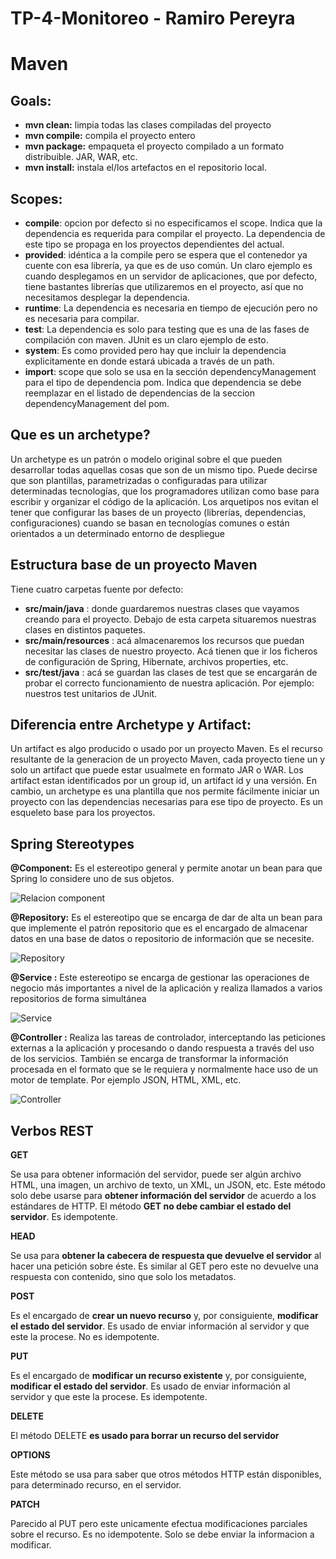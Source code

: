 # TP-4-Monitoreo - Ramiro Pereyra
# Maven

## Goals:
 - **mvn clean:** limpia todas las clases compiladas del proyecto
 - **mvn compile:** compila el proyecto entero
 - **mvn package:** empaqueta el proyecto compilado a un formato distribuible. JAR, WAR, etc.
 - **mvn install:** instala el/los artefactos en el repositorio local.

## Scopes:
 - **compile**: opcion por defecto si no especificamos el scope. Indica que la dependencia es requerida para compilar el proyecto. La dependencia de este tipo se propaga en los proyectos dependientes del actual.
 - **provided**: idéntica a la compile pero se espera que el contenedor ya cuente con esa librería, ya que es de uso común. Un claro ejemplo es cuando desplegamos en un servidor de aplicaciones, que por defecto, tiene bastantes librerías que utilizaremos en el proyecto, así que no necesitamos desplegar la dependencia.
 - **runtime**: La dependencia es necesaria en tiempo de ejecución pero no es necesaria para compilar.
 - **test**: La dependencia es solo para testing que es una de las fases de compilación con maven. JUnit es un claro ejemplo de esto.
 - **system**: Es como provided pero hay que incluir la dependencia explicitamente en donde estará ubicada a través de un path.
 - **import**: scope que solo se usa en la sección dependencyManagement para el tipo de dependencia pom. Indica que dependencia se debe reemplazar en el listado de dependencias de la seccion dependencyManagement del pom.

## Que es un archetype?
Un archetype es un patrón o modelo original sobre el que pueden desarrollar todas aquellas cosas que son de un mismo tipo. Puede decirse que son plantillas, parametrizadas o configuradas para utilizar determinadas tecnologías, que los programadores utilizan como base para escribir y organizar el código de la aplicación.
Los arquetipos nos evitan el tener que configurar las bases de un proyecto (librerías, dependencias, configuraciones) cuando se basan en tecnologías comunes o están orientados a un determinado entorno de despliegue

## Estructura base de un proyecto Maven
Tiene cuatro carpetas fuente por defecto:
-   **src/main/java**  : donde guardaremos nuestras clases que vayamos creando para el proyecto. Debajo de esta carpeta situaremos nuestras clases en distintos paquetes.
-   **src/main/resources**  : acá almacenaremos los recursos que puedan necesitar las clases de nuestro proyecto. Acá tienen que ir los ficheros de configuración de Spring, Hibernate, archivos properties, etc.
-   **src/test/java**  : acá se guardan las clases de test que se encargarán de probar el correcto funcionamiento de nuestra aplicación. Por ejemplo: nuestros test unitarios de JUnit.

## Diferencia entre Archetype y Artifact:
Un artifact es algo producido o usado por un proyecto Maven. Es el recurso resultante de la generacion de un proyecto Maven, cada proyecto tiene un y solo un artifact que puede estar usualmete en formato JAR o WAR. Los artifact estan identificados por un group id, un artifact id y una versión.
En cambio, un archetype es una plantilla que nos permite fácilmente iniciar un proyecto con las dependencias necesarias para ese tipo de proyecto. Es un esqueleto base para los proyectos.

## Spring Stereotypes

**@Component:**  Es el estereotipo general y permite anotar un bean para que Spring lo considere uno de sus objetos.

![Relacion component](https://www.arquitecturajava.com/wp-content/uploads/SpringStereotypes.png)

**@Repository:**  Es el estereotipo que se encarga de dar de alta un bean para que implemente el patrón repositorio que es el encargado de almacenar datos en una base de datos o repositorio de información que se necesite.

![Repository](https://www.arquitecturajava.com/wp-content/uploads/SpringStereotypesRepository.png)

**@Service :** Este estereotipo se encarga de gestionar las operaciones de negocio más importantes a nivel de la aplicación y realiza llamados a varios repositorios de forma simultánea

![Service](https://www.arquitecturajava.com/wp-content/uploads/SpringStereotypesService.png)

**@Controller :** Realiza las tareas de controlador, interceptando las peticiones externas a la aplicación y procesando o dando respuesta a través del uso de los servicios. También se encarga de transformar la información procesada en el formato que se le requiera y normalmente hace uso de un motor de template. Por ejemplo JSON, HTML, XML, etc. 

![Controller](https://www.arquitecturajava.com/wp-content/uploads/SpringStereotypesController.png)

## Verbos REST


**GET**

Se usa para obtener información del servidor, puede ser algún archivo HTML, una imagen, un archivo de texto, un XML, un JSON, etc. Este método solo debe usarse para **obtener información del servidor** de acuerdo a los estándares de HTTP. El método **GET no debe cambiar el estado del servidor**. Es idempotente.

**HEAD**

Se usa para **obtener la cabecera de respuesta que devuelve el servidor** al hacer una petición sobre éste. Es similar al GET pero este no devuelve una respuesta con contenido, sino que solo los metadatos.

**POST**

Es el encargado de **crear un nuevo recurso** y, por consiguiente, **modificar el estado del servidor**.  Es usado de enviar información al servidor y que este la procese. No es idempotente.

**PUT**

Es el encargado de **modificar un recurso existente** y, por consiguiente, **modificar el estado del servidor**. Es usado de enviar información al servidor y que este la procese. Es idempotente.

**DELETE**

El método DELETE  **es usado para borrar un recurso del servidor**

**OPTIONS**

Este método se usa para saber que otros métodos HTTP están disponibles, para determinado recurso, en el servidor.

**PATCH**

Parecido al PUT pero este unicamente efectua modificaciones parciales sobre el recurso. Es no idempotente.
Solo se debe enviar la informacion a modificar.
